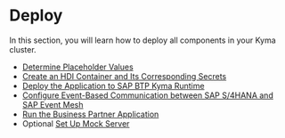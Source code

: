 # Deploy

In this section, you will learn how to deploy all components in your Kyma cluster.

- [Determine Placeholder Values](prepare-deployment/README.md)
- [Create an HDI Container and Its Corresponding Secrets](create-hdicontainer/README.md)
- [Deploy the Application to SAP BTP Kyma Runtime](deploy/README.md)
- [Configure Event-Based Communication between SAP S/4HANA and SAP Event Mesh](configure-channel/README.md)
- [Run the Business Partner Application](run-the-scenario/README.md)
- Optional [Set Up Mock Server](deploy/setup-mock/README.md)
